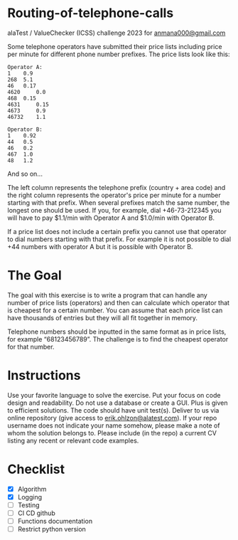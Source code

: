 # Routing-of-telephone-calls

alaTest / ValueChecker (ICSS) challenge 2023 for anmana000@gmail.com

Some telephone operators have submitted their price lists including price per minute for different phone number prefixes. The price lists look like this:

```
Operator A:
1	 0.9
268	 5.1
46	 0.17
4620	 0.0
468	 0.15
4631	 0.15
4673	 0.9
46732	 1.1

Operator B:
1	 0.92
44	 0.5
46	 0.2
467	 1.0
48	 1.2
```

And so on...

The left column represents the telephone prefix (country + area code) and the right column represents the operator's price per minute for a number starting with that prefix. When several prefixes match the same number, the longest one should be used. If you, for example, dial +46-73-212345 you will have to pay \$1.1/min with Operator A and \$1.0/min with Operator B.

If a price list does not include a certain prefix you cannot use that operator to dial numbers starting with that prefix. For example it is not possible to dial +44 numbers with operator A but it is possible with Operator B.

# The Goal

The goal with this exercise is to write a program that can handle any number of price lists (operators) and then can calculate which operator that is cheapest for a certain number. You can assume that each price list can have thousands of entries but they will all fit together in memory.

Telephone numbers should be inputted in the same format as in price lists, for example “68123456789”. The challenge is to find the cheapest operator for that number.

# Instructions

Use your favorite language to solve the exercise.
Put your focus on code design and readability.
Do not use a database or create a GUI.
Plus is given to efficient solutions.
The code should have unit test(s).
Deliver to us via online repository (give access to erik.ohlzon@alatest.com). If your repo username does not indicate your name somehow, please make a note of whom the solution belongs to.
Please include (in the repo) a current CV listing any recent or relevant code examples.

# Checklist

- [x] Algorithm
- [x] Logging
- [ ] Testing
- [ ] CI CD github
- [ ] Functions documentation
- [ ] Restrict python version
